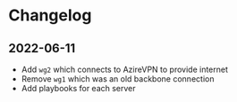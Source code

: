 # Changelog

## 2022-06-11

- Add `wg2` which connects to AzireVPN to provide internet
- Remove `wg1` which was an old backbone connection
- Add playbooks for each server